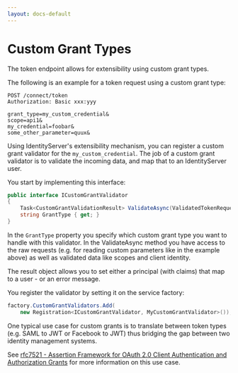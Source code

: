 ```yaml
---
layout: docs-default
---
```


# Custom Grant Types

The token endpoint allows for extensibility using custom grant types.

The following is an example for a token request using a custom grant type:

```
POST /connect/token
Authorization: Basic xxx:yyy

grant_type=my_custom_credential&
scope=api1&
my_credential=foobar&
some_other_parameter=quux&
```

Using IdentityServer's extensibility mechanism, you can register a custom grant validator for the `my_custom_credential`.
The job of a custom grant validator is to validate the incoming data, and map that to an IdentityServer user.

You start by implementing this interface:

```csharp
public interface ICustomGrantValidator
{
    Task<CustomGrantValidationResult> ValidateAsync(ValidatedTokenRequest request);
    string GrantType { get; }
}
```

In the `GrantType` property you specify which custom grant type you want to handle with this validator. 
In the ValidateAsync method you have access to the raw requests (e.g. for reading custom parameters like in the example
above) as well as validated data like scopes and client identity.

The result object allows you to set either a principal (with claims) that map to a user - or an error message.

You register the validator by setting it on the service factory:

```csharp
factory.CustomGrantValidators.Add( 
    new Registration<ICustomGrantValidator, MyCustomGrantValidator>());
```

One typical use case for custom grants is to translate between token types (e.g. SAML to JWT or Facebook to JWT) thus
bridging the gap between two identity management systems.

See [rfc7521 - Assertion Framework for OAuth 2.0 Client Authentication and Authorization Grants](https://tools.ietf.org/html/rfc7521) 
for more information on this use case.